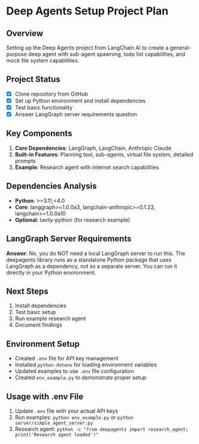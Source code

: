 # Deep Agents Setup Project Plan

## Overview
Setting up the Deep Agents project from LangChain AI to create a general-purpose deep agent with sub-agent spawning, todo list capabilities, and mock file system capabilities.

## Project Status
- [x] Clone repository from GitHub
- [x] Set up Python environment and install dependencies
- [x] Test basic functionality
- [x] Answer LangGraph server requirements question

## Key Components
1. **Core Dependencies**: LangGraph, LangChain, Anthropic Claude
2. **Built-in Features**: Planning tool, sub-agents, virtual file system, detailed prompts
3. **Example**: Research agent with internet search capabilities

## Dependencies Analysis
- **Python**: >=3.11,<4.0
- **Core**: langgraph>=1.0.0a3, langchain-anthropic>=0.1.23, langchain>=1.0.0a10
- **Optional**: tavily-python (for research example)

## LangGraph Server Requirements
**Answer**: No, you do NOT need a local LangGraph server to run this. The deepagents library runs as a standalone Python package that uses LangGraph as a dependency, not as a separate server. You can run it directly in your Python environment.

## Next Steps
1. Install dependencies
2. Test basic setup
3. Run example research agent
4. Document findings

## Environment Setup
- Created `.env` file for API key management
- Installed `python-dotenv` for loading environment variables
- Updated examples to use `.env` file configuration
- Created `env_example.py` to demonstrate proper setup

## Usage with .env File
1. Update `.env` file with your actual API keys
2. Run examples: `python env_example.py` or `python server/simple_agent_server.py`
3. Research agent: `python -c "from deepagents import research_agent; print('Research agent loaded')"`
